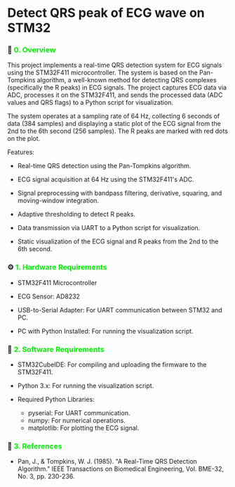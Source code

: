 <!-- <div style="text-align: center; background-color: #8F98E3; font-family: 'Trebuchet MS', Arial, sans-serif; color: white; padding: 10px; font-size: 25px; font-weight: bold; border-radius: 0 0 0 0; box-shadow: 0px 6px 8px rgba(0, 0, 0, 0.2);">
  Detect QRS peak of ECG wave on STM32y 🫁
</div> -->
# Detect QRS peak of ECG wave on STM32 


### 📑 <font color=Gree><b>0.</b></font> <font color=Gree> Overview </font> </br>

This project implements a real-time QRS detection system for ECG signals using the STM32F411 microcontroller. The system is based on the Pan-Tompkins algorithm, a well-known method for detecting QRS complexes (specifically the R peaks) in ECG signals. The project captures ECG data via ADC, processes it on the STM32F411, and sends the processed data (ADC values and QRS flags) to a Python script for visualization.

The system operates at a sampling rate of 64 Hz, collecting 6 seconds of data (384 samples) and displaying a static plot of the ECG signal from the 2nd to the 6th second (256 samples). The R peaks are marked with red dots on the plot.

Features:
- Real-time QRS detection using the Pan-Tompkins algorithm.

- ECG signal acquisition at 64 Hz using the STM32F411's ADC.

- Signal preprocessing with bandpass filtering, derivative, squaring, and moving-window integration.

- Adaptive thresholding to detect R peaks.

- Data transmission via UART to a Python script for visualization.

- Static visualization of the ECG signal and R peaks from the 2nd to the 6th second.

### ⚙️ <font color=Gree><b> 1. </b></font> <font color=Gree> Hardware Requirements </font> </br>

- STM32F411 Microcontroller

- ECG Sensor: AD8232 

- USB-to-Serial Adapter: For UART communication between STM32 and PC.

- PC with Python Installed: For running the visualization script.

### 💽 <font color=Gree><b> 2. </b></font> <font color=Gree> Software Requirements </font> </br>

- STM32CubeIDE: For compiling and uploading the firmware to the STM32F411.

- Python 3.x: For running the visualization script.

- Required Python Libraries:
  - pyserial: For UART communication.
  - numpy: For numerical operations.
  - matplotlib: For plotting the ECG signal.

### 📖 <font color=Gree><b> 3. </b></font> <font color=Gree> References </font> </br>

- Pan, J., & Tompkins, W. J. (1985). "A Real-Time QRS Detection Algorithm." IEEE Transactions on Biomedical Engineering, Vol. BME-32, No. 3, pp. 230-236.